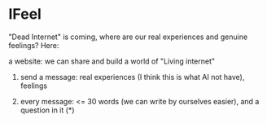 # IFeel
"Dead Internet" is coming, where are our real experiences and genuine feelings? Here: 

a website: we can share and build a world of "Living internet"

1. send a message: real experiences (I think this is what AI not have), feelings

2. every message: <= 30 words (we can write by ourselves easier), and a question in it (*) 
